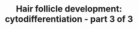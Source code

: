 ---
annotations:
- id: PW:0000650
  parent: signaling pathway
  type: Pathway Ontology
  value: signaling pathway pertinent to development
- id: PW:0000004
  parent: regulatory pathway
  type: Pathway Ontology
  value: regulatory pathway
- id: CL:0002559
  parent: native cell
  type: Cell Type Ontology
  value: hair follicle cell
authors:
- Danieltrinunes
- Egonw
- MaintBot
- Jmelius
- Fehrhart
- Khanspers
- Laurent
- DeSl
- Eweitz
- Susan
communities:
- CIRM_Related
description: 'The hair follicle (HF) is the biological unit responsible for producing
  a single hair shaft. The follicles are arranged with concentric epithelial progenitor
  layers surrounding the dermal core, which is the dermal papilla (DP). Classically,
  the development of the follicle itself can be divided into three stages: [https://www.wikipathways.org/index.php/Pathway:WP2804
  Induction], [https://www.wikipathways.org/index.php/Pathway:WP2839 Organogenesis]
  and Cytodifferentiation.  Hair follicle cytodifferentiation is the third main step
  in hair follicle development and leads to the formation of the bulbous peg. Source:
  [https://www.ncbi.nlm.nih.gov/books/NBK45997/ Notch signaling and the developing
  hair follicle, by Geneviève Aubin-Houzelstein]'
last-edited: 2022-01-22
ndex: beab7f07-8b65-11eb-9e72-0ac135e8bacf
organisms:
- Homo sapiens
redirect_from:
- /index.php/Pathway:WP2840
- /instance/WP2840
revision: null
schema-jsonld:
- '@context': https://schema.org/
  '@id': https://wikipathways.github.io/pathways/WP2840.html
  '@type': Dataset
  creator:
    '@type': Organization
    name: WikiPathways
  description: 'The hair follicle (HF) is the biological unit responsible for producing
    a single hair shaft. The follicles are arranged with concentric epithelial progenitor
    layers surrounding the dermal core, which is the dermal papilla (DP). Classically,
    the development of the follicle itself can be divided into three stages: [https://www.wikipathways.org/index.php/Pathway:WP2804
    Induction], [https://www.wikipathways.org/index.php/Pathway:WP2839 Organogenesis]
    and Cytodifferentiation.  Hair follicle cytodifferentiation is the third main
    step in hair follicle development and leads to the formation of the bulbous peg.
    Source: [https://www.ncbi.nlm.nih.gov/books/NBK45997/ Notch signaling and the
    developing hair follicle, by Geneviève Aubin-Houzelstein]'
  keywords:
  - ADAM17
  - ADAMTS20
  - B-catenin
  - BCL11B
  - BMP
  - BMP6
  - BMPR1A
  - Bmp4
  - Bmp6
  - CASP14
  - CD200
  - CD34
  - CTGF
  - CUX1
  - DKK1
  - DKK3
  - DKK4
  - DLX3
  - DSC2
  - DSG1
  - DSG4
  - EGFR
  - EGR2
  - ELANE
  - Eda
  - FGF
  - FOS
  - FOSB
  - FOXE1
  - FOXN1
  - FOXQ1
  - FST
  - FZD1
  - GAS1
  - GATA3
  - GJB6
  - GPRC5D
  - GSDMA
  - Gli2
  - HOXC12
  - HOXC13
  - HR
  - IGF
  - IGFBP5
  - Interferon gamma
  - JUN
  - KITLG
  - KLK13
  - KLK14
  - KLK4
  - KLK5
  - KLK6
  - KLK7
  - KRT15
  - KRT19
  - KRTAP15
  - KRTAP2-4
  - KRTAP3-3
  - KRTAP6-1
  - KRTAP8-1
  - KRTs
  - LEF1
  - LGR5
  - LHX2
  - LRIG1
  - MSX1
  - MSX2
  - NFATC1
  - NFKB1
  - NOTCH1
  - NR3C1
  - Nf-kappaB
  - Noggin
  - Notch
  - Notch1
  - Notch2
  - PERP
  - PHLDA1
  - PROM1
  - Pathway
  - RBPJ
  - RUNX3
  - S100A4
  - SCF/c-kit
  - SFRP1
  - SOSTDC1
  - SOX2
  - SOX9
  - SPINK5
  - SPINK6
  - Shh
  - Smad1
  - Smad4
  - Stem cell
  - TCF3
  - TCF4
  - TGFB
  - TP63
  - WIF1
  - WNT5A
  - Wnt
  - Wnt5a
  - ZBRB16
  - compartment
  - pathway
  - signaling
  license: CC0
  name: 'Hair follicle development: cytodifferentiation - part 3 of 3'
seo: CreativeWork
title: 'Hair follicle development: cytodifferentiation - part 3 of 3'
wpid: WP2840
---